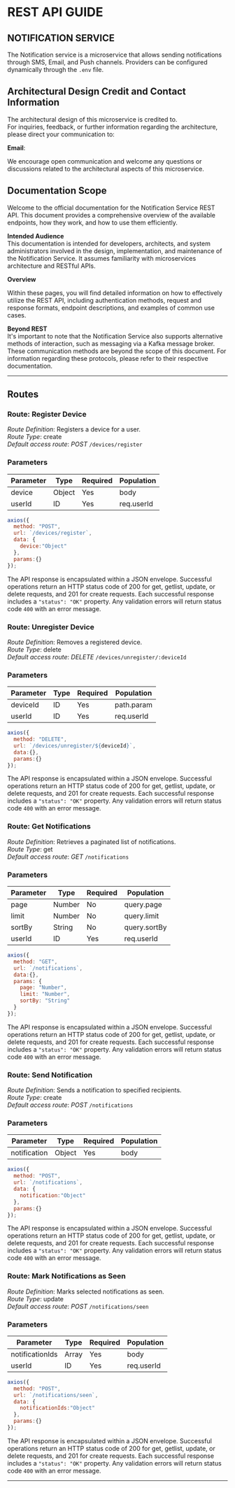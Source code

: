 # REST API GUIDE

## NOTIFICATION SERVICE

The Notification service is a microservice that allows sending notifications through SMS, Email, and Push channels. Providers can be configured dynamically through the `.env` file.

## Architectural Design Credit and Contact Information

The architectural design of this microservice is credited to.  
For inquiries, feedback, or further information regarding the architecture, please direct your communication to:

**Email**:

We encourage open communication and welcome any questions or discussions related to the architectural aspects of this microservice.

## Documentation Scope

Welcome to the official documentation for the Notification Service REST API. This document provides a comprehensive overview of the available endpoints, how they work, and how to use them efficiently.

**Intended Audience**  
This documentation is intended for developers, architects, and system administrators involved in the design, implementation, and maintenance of the Notification Service. It assumes familiarity with microservices architecture and RESTful APIs.

**Overview**

Within these pages, you will find detailed information on how to effectively utilize the REST API, including authentication methods, request and response formats, endpoint descriptions, and examples of common use cases.

**Beyond REST**  
It's important to note that the Notification Service also supports alternative methods of interaction, such as messaging via a Kafka message broker. These communication methods are beyond the scope of this document. For information regarding these protocols, please refer to their respective documentation.

---

## Routes

### Route: Register Device

_Route Definition_: Registers a device for a user.  
_Route Type_: create  
_Default access route_: _POST_ `/devices/register`

### Parameters

| Parameter | Type   | Required | Population  |
|-----------|--------|----------|-------------|
| device    | Object | Yes      | body        |
| userId    | ID     | Yes      | req.userId  |

```js
axios({
  method: "POST",
  url: `/devices/register`,
  data: {
    device:"Object"
  },
  params:{}
});
```
The API response is encapsulated within a JSON envelope. Successful operations return an HTTP status code of 200 for get, getlist, update, or delete requests, and 201 for create requests. Each successful response includes a `"status": "OK"` property. Any validation errors will return status code `400` with an error message.

### Route: Unregister Device

_Route Definition_: Removes a registered device.  
_Route Type_: delete  
_Default access route_: _DELETE_ `/devices/unregister/:deviceId`

### Parameters

| Parameter | Type   | Required | Population  |
|-----------|--------|----------|-------------|
| deviceId  | ID     | Yes      | path.param  |
| userId    | ID     | Yes      | req.userId  |

```js
axios({
  method: "DELETE",
  url: `/devices/unregister/${deviceId}`,
  data:{},
  params:{}
});
```
The API response is encapsulated within a JSON envelope. Successful operations return an HTTP status code of 200 for get, getlist, update, or delete requests, and 201 for create requests. Each successful response includes a `"status": "OK"` property. Any validation errors will return status code `400` with an error message.

### Route: Get Notifications

_Route Definition_: Retrieves a paginated list of notifications.  
_Route Type_: get  
_Default access route_: _GET_ `/notifications`

### Parameters

| Parameter | Type   | Required | Population  |
|-----------|--------|----------|-------------|
| page      | Number | No       | query.page  |
| limit     | Number | No       | query.limit |
| sortBy    | String | No       | query.sortBy|
| userId    | ID     | Yes      | req.userId  |

```js
axios({
  method: "GET",
  url: `/notifications`,
  data:{},
  params: {
    page: "Number",
    limit: "Number",
    sortBy: "String"
  }
});
```
The API response is encapsulated within a JSON envelope. Successful operations return an HTTP status code of 200 for get, getlist, update, or delete requests, and 201 for create requests. Each successful response includes a `"status": "OK"` property. Any validation errors will return status code `400` with an error message.

### Route: Send Notification

_Route Definition_: Sends a notification to specified recipients.  
_Route Type_: create  
_Default access route_: _POST_ `/notifications`

### Parameters

| Parameter     | Type   | Required | Population |
|---------------|--------|----------|------------|
|notification   | Object | Yes      | body       |

```js
axios({
  method: "POST",
  url: `/notifications`,
  data: {
    notification:"Object"
  },
  params:{}
});
```
The API response is encapsulated within a JSON envelope. Successful operations return an HTTP status code of 200 for get, getlist, update, or delete requests, and 201 for create requests. Each successful response includes a `"status": "OK"` property. Any validation errors will return status code `400` with an error message.

### Route: Mark Notifications as Seen

_Route Definition_: Marks selected notifications as seen.  
_Route Type_: update  
_Default access route_: _POST_ `/notifications/seen`

### Parameters

| Parameter         | Type   | Required | Population |
|------------------ |--------|----------|------------|
| notificationIds   | Array  | Yes      | body       |
| userId            | ID     | Yes      | req.userId |

```js
axios({
  method: "POST",
  url: `/notifications/seen`,
  data: {
    notificationIds:"Object"
  },
  params:{}
});
```
The API response is encapsulated within a JSON envelope. Successful operations return an HTTP status code of 200 for get, getlist, update, or delete requests, and 201 for create requests. Each successful response includes a `"status": "OK"` property. Any validation errors will return status code `400` with an error message.

---

